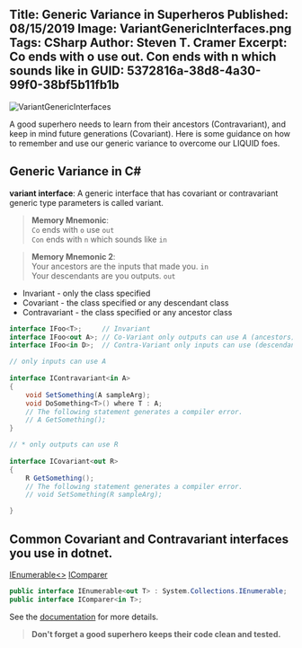 Title: Generic Variance in Superheros
Published: 08/15/2019
Image: VariantGenericInterfaces.png
Tags: CSharp
Author: Steven T. Cramer
Excerpt: Co ends with o use out.  Con ends with n which sounds like in
GUID: 5372816a-38d8-4a30-99f0-38bf5b11fb1b
---

![][VariantGenericInterfacesImage]

A good superhero needs to learn from their ancestors (Contravariant), and keep in mind future generations (Covariant).  Here is some guidance on how to remember and use our generic variance to overcome our LIQUID foes.

## Generic Variance in C#

**variant interface**: A generic interface that has covariant or contravariant generic type parameters is called variant.

> **Memory Mnemonic**:  
> `Co` ends with `o` use `out`  
> `Con` ends with `n` which sounds like `in`

> **Memory Mnemonic 2**:  
> Your ancestors are the inputs that made you. `in`  
> Your descendants are you outputs. `out`

- Invariant - only the class specified
- Covariant - the class specified or any descendant class
- Contravariant - the class specified or any ancestor class

```csharp
interface IFoo<T>;     // Invariant
interface IFoo<out A>; // Co-Variant only outputs can use A (ancestors)
interface IFoo<in D>;  // Contra-Variant only inputs can use (descendants)
```

```csharp
// only inputs can use A 
 
interface IContravariant<in A>
{
    void SetSomething(A sampleArg);
    void DoSomething<T>() where T : A;
    // The following statement generates a compiler error.
    // A GetSomething();
}
```
```csharp
// * only outputs can use R
 
interface ICovariant<out R>
{
    R GetSomething();
    // The following statement generates a compiler error.
    // void SetSomething(R sampleArg);

}
```
## Common **Covariant** and **Contravariant** interfaces you use in dotnet.

[IEnumerable<>](https://docs.microsoft.com/en-us/dotnet/api/system.collections.generic.ienumerable-1)
[IComparer](https://docs.microsoft.com/en-us/dotnet/api/system.collections.generic.icomparer-1)

```csharp
public interface IEnumerable<out T> : System.Collections.IEnumerable;
public interface IComparer<in T>;
```

See the [documentation](https://docs.microsoft.com/en-us/dotnet/csharp/programming-guide/concepts/covariance-contravariance/creating-variant-generic-interfaces#declaring-variant-generic-interfaces) for more details.

>**Don't forget a good superhero keeps their code clean and tested.**

<!---
## Mentorship

If you are tired of coding alone come join us at the [FreezeTeam](https://twitter.com/TheFreezeTeam1).

-->

[VariantGenericInterfacesImage]: /../images/VariantGenericInterfaces.png "VariantGenericInterfaces"